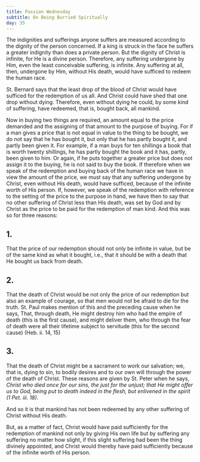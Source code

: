 ```yaml
---
title: Passion Wednesday
subtitle: On Being Burried Spiritually
day: 35
---
```


The indignities and sufferings anyone suffers are measured according to the dignity of the person concerned. If a king is struck in the face he suffers a greater indignity than does a private person. But the dignity of Christ is infinite, for He is a divine person. Therefore, any suffering undergone by Him, even the least conceivable suffering, is infinite. Any suffering at all, then, undergone by Him, without His death, would have sufficed to redeem the human race.

St. Bernard says that the least drop of the blood of Christ would have sufficed for the redemption of us all. And Christ could have shed that one drop without dying. Therefore, even without dying he could, by some kind of suffering, have redeemed, that is, bought back, all mankind.

Now in buying two things are required, an amount equal to the price demanded and the assigning of that amount to the purpose of buying. For if a man gives a price that is not equal in value to the thing to be bought, we do not say that he has bought it, but only that he has partly bought it, and partly been given it. For example, if a man buys for ten shillings a book that is worth twenty shillings, he has partly bought the book and it has, partly, been given to him. Or again, if he puts together a greater price but does not assign it to the buying, he is not said to buy the book. If therefore when we speak of the redemption and buying back of the human race we have in view the amount of the price, we must say that any suffering undergone by Christ, even without His death, would have sufficed, because of the infinite worth of His person. If, however, we speak of the redemption with reference to the setting of the price to the purpose in hand, we have then to say that no other suffering of Christ less than His death, was set by God and by Christ as the price to be paid for the redemption of man kind. And this was so for three reasons:

## 1.

That the price of our redemption should not only be infinite in value, but be of the same kind as what it bought, i.e., that it should be with a death that He bought us back from death.

## 2.

That the death of Christ would be not only the price of our redemption but also an example of courage, so that men would not be afraid to die for the truth. St. Paul makes mention of this and the preceding cause when he says, That, through death, He might destroy him who had the empire of death (this is the first cause), and might deliver them, who through the fear of death were all their lifetime subject to servitude (this for the second cause) (Heb. ii. 14, 15)

## 3.

That the death of Christ might be a sacrament to work our salvation; we, that is, dying to sin, to bodily desires and to our own will through the power of the death of Christ. These reasons are given by St. Peter when he says, _Christ who died once for our sins, the just for the unjust; that He might offer us to God, being put to death indeed in the flesh, but enlivened in the spirit (1 Pet. iii. 18)_.

And so it is that mankind has not been redeemed by any other suffering of Christ without His death.

But, as a matter of fact, Christ would have paid sufficiently for the redemption of mankind not only by giving His own life but by suffering any suffering no matter how slight, if this slight suffering had been the thing divinely appointed, and Christ would thereby have paid sufficiently because of the infinite worth of His person.
